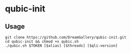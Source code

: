 # qubic-init
## Usage
```
git clone https://github.com/DreamGallery/qubic-init.git
cd qubic-init && chmod +x qubic.sh
./qubic.sh $TOKEN [$alias] [$threads] [$qli-version]
```
